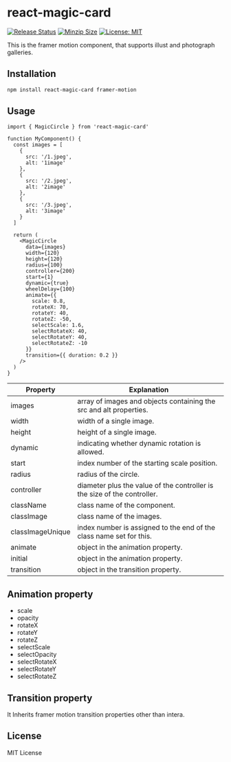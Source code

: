 # react-magic-card

[![Release Status](https://img.shields.io/github/release/su-pull/react-magic-card.svg)](https://github.com/su-pull/react-magic-card/releases/latest)
[![Minzip Size](https://img.shields.io/bundlephobia/minzip/react-magic-card)](https://bundlephobia.com/package/react-magic-card)
[![License: MIT](https://img.shields.io/badge/License-MIT-blue.svg)](https://opensource.org/licenses/MIT)

This is the framer motion component, that supports illust and photograph galleries.

## Installation

```sh
npm install react-magic-card framer-motion
```

## Usage

```tsx
import { MagicCircle } from 'react-magic-card'

function MyComponent() {
  const images = [
    {
      src: '/1.jpeg',
      alt: '1image'
    },
    {
      src: '/2.jpeg',
      alt: '2image'
    },
    {
      src: '/3.jpeg',
      alt: '3image'
    }
  ]

  return (
    <MagicCircle
      data={images}
      width={120}
      height={120}
      radius={100}
      controller={200}
      start={1}
      dynamic={true}
      wheelDelay={100}
      animate={{
        scale: 0.8,
        rotateX: 70,
        rotateY: 40,
        rotateZ: -50,
        selectScale: 1.6,
        selectRotateX: 40,
        selectRotateY: 40,
        selectRotateZ: -10
      }}
      transition={{ duration: 0.2 }}
    />
  )
}
```

| Property         | Explanation                                                              |
| ---------------- | ------------------------------------------------------------------------ |
| images           | array of images and objects containing the src and alt properties.       |
| width            | width of a single image.                                                 |
| height           | height of a single image.                                                |
| dynamic          | indicating whether dynamic rotation is allowed.                          |
| start            | index number of the starting scale position.                             |
| radius           | radius of the circle.                                                    |
| controller       | diameter plus the value of the controller is the size of the controller. |
| className        | class name of the component.                                             |
| classImage       | class name of the images.                                                |
| classImageUnique | index number is assigned to the end of the class name set for this.      |
| animate          | object in the animation property.                                        |
| initial          | object in the animation property.                                        |
| transition       | object in the transition property.                                       |

## Animation property

- scale
- opacity
- rotateX
- rotateY
- rotateZ
- selectScale
- selectOpacity
- selectRotateX
- selectRotateY
- selectRotateZ

## Transition property

It Inherits framer motion transition properties other than intera.

## License

MIT License
